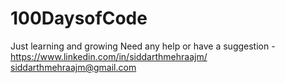 # 100DaysofCode
Just learning and growing
Need any help or have a suggestion - 
https://www.linkedin.com/in/siddarthmehraajm/
siddarthmehraajm@gmail.com
